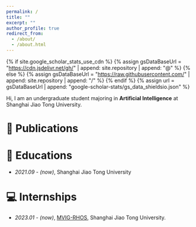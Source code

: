 ```yaml
---
permalink: /
title: ""
excerpt: ""
author_profile: true
redirect_from: 
  - /about/
  - /about.html
---
```


{% if site.google_scholar_stats_use_cdn %}
{% assign gsDataBaseUrl = "https://cdn.jsdelivr.net/gh/" | append: site.repository | append: "@" %}
{% else %}
{% assign gsDataBaseUrl = "https://raw.githubusercontent.com/" | append: site.repository | append: "/" %}
{% endif %}
{% assign url = gsDataBaseUrl | append: "google-scholar-stats/gs_data_shieldsio.json" %}

<span class='anchor' id='about-me'></span>
Hi, I am an undergraduate student majoring in **Artificial Intelligence** at Shanghai Jiao Tong University.



# 📝 Publications 



# 📖 Educations
- *2021.09 - (now)*, Shanghai Jiao Tong University



# 💻 Internships
- *2023.01 - (now)*, [MVIG-RHOS](https://mvig-rhos.com), Shanghai Jiao Tong University.
